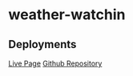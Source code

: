# weather-watchin

## Deployments
[Live Page](https://njacques47.github.io/weather-watchin/)
[Github Repository](https://github.com/njacques47/weather-watchin)